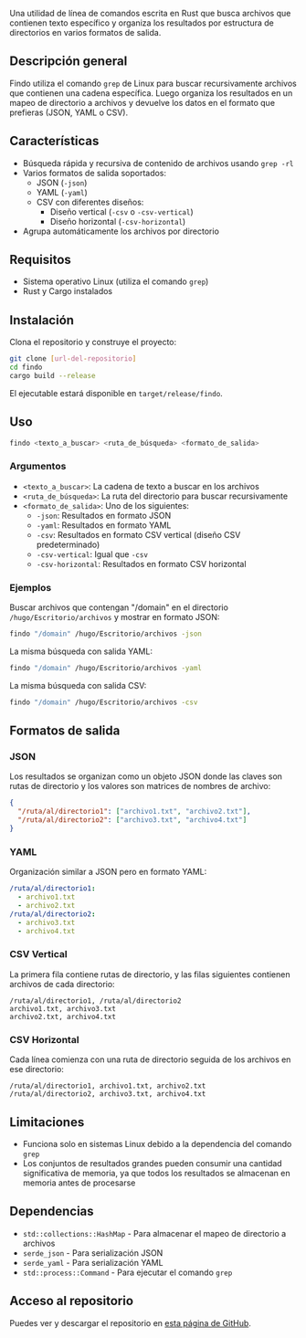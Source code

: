 Una utilidad de línea de comandos escrita en Rust que busca archivos que contienen texto específico y organiza los resultados por estructura de directorios en varios formatos de salida.

## Descripción general

Findo utiliza el comando `grep` de Linux para buscar recursivamente archivos que contienen una cadena específica. Luego organiza los resultados en un mapeo de directorio a archivos y devuelve los datos en el formato que prefieras (JSON, YAML o CSV).

## Características

- Búsqueda rápida y recursiva de contenido de archivos usando `grep -rl`
- Varios formatos de salida soportados:
  - JSON (`-json`)
  - YAML (`-yaml`)
  - CSV con diferentes diseños:
    - Diseño vertical (`-csv` o `-csv-vertical`)
    - Diseño horizontal (`-csv-horizontal`)
- Agrupa automáticamente los archivos por directorio

## Requisitos

- Sistema operativo Linux (utiliza el comando `grep`)
- Rust y Cargo instalados

## Instalación

Clona el repositorio y construye el proyecto:

```bash
git clone [url-del-repositorio]
cd findo
cargo build --release
```

El ejecutable estará disponible en `target/release/findo`.

## Uso

```bash
findo <texto_a_buscar> <ruta_de_búsqueda> <formato_de_salida>
```

### Argumentos

- `<texto_a_buscar>`: La cadena de texto a buscar en los archivos
- `<ruta_de_búsqueda>`: La ruta del directorio para buscar recursivamente
- `<formato_de_salida>`: Uno de los siguientes:
  - `-json`: Resultados en formato JSON
  - `-yaml`: Resultados en formato YAML
  - `-csv`: Resultados en formato CSV vertical (diseño CSV predeterminado)
  - `-csv-vertical`: Igual que `-csv`
  - `-csv-horizontal`: Resultados en formato CSV horizontal

### Ejemplos

Buscar archivos que contengan "/domain" en el directorio `/hugo/Escritorio/archivos` y mostrar en formato JSON:

```bash
findo "/domain" /hugo/Escritorio/archivos -json
```

La misma búsqueda con salida YAML:

```bash
findo "/domain" /hugo/Escritorio/archivos -yaml
```

La misma búsqueda con salida CSV:

```bash
findo "/domain" /hugo/Escritorio/archivos -csv
```

## Formatos de salida

### JSON

Los resultados se organizan como un objeto JSON donde las claves son rutas de directorio y los valores son matrices de nombres de archivo:

```json
{
  "/ruta/al/directorio1": ["archivo1.txt", "archivo2.txt"],
  "/ruta/al/directorio2": ["archivo3.txt", "archivo4.txt"]
}
```

### YAML

Organización similar a JSON pero en formato YAML:

```yaml
/ruta/al/directorio1:
  - archivo1.txt
  - archivo2.txt
/ruta/al/directorio2:
  - archivo3.txt
  - archivo4.txt
```

### CSV Vertical

La primera fila contiene rutas de directorio, y las filas siguientes contienen archivos de cada directorio:

```
/ruta/al/directorio1, /ruta/al/directorio2
archivo1.txt, archivo3.txt
archivo2.txt, archivo4.txt
```

### CSV Horizontal

Cada línea comienza con una ruta de directorio seguida de los archivos en ese directorio:

```
/ruta/al/directorio1, archivo1.txt, archivo2.txt
/ruta/al/directorio2, archivo3.txt, archivo4.txt
```

## Limitaciones

- Funciona solo en sistemas Linux debido a la dependencia del comando `grep`
- Los conjuntos de resultados grandes pueden consumir una cantidad significativa de memoria, ya que todos los resultados se almacenan en memoria antes de procesarse

## Dependencias

- `std::collections::HashMap` - Para almacenar el mapeo de directorio a archivos
- `serde_json` - Para serialización JSON
- `serde_yaml` - Para serialización YAML
- `std::process::Command` - Para ejecutar el comando `grep`

## Acceso al repositorio

Puedes ver y descargar el repositorio en [esta página de GitHub](https://github.com/hugorsz-dev/findo).